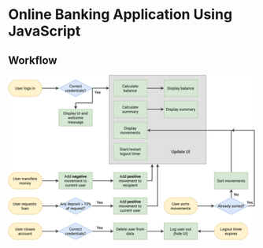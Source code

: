 # Online Banking Application Using JavaScript

## Workflow
![app worflow](/assets/Bankist-flowchart.png)